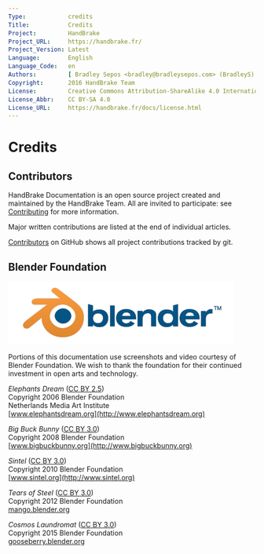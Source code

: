 ```yaml
---
Type:            credits
Title:           Credits
Project:         HandBrake
Project_URL:     https://handbrake.fr/
Project_Version: Latest
Language:        English
Language_Code:   en
Authors:         [ Bradley Sepos <bradley@bradleysepos.com> (BradleyS) ]
Copyright:       2016 HandBrake Team
License:         Creative Commons Attribution-ShareAlike 4.0 International
License_Abbr:    CC BY-SA 4.0
License_URL:     https://handbrake.fr/docs/license.html
---
```


Credits
=======

## Contributors

HandBrake Documentation is an open source project created and maintained by the HandBrake Team. All are invited to participate: see [Contributing](https://github.com/HandBrake/HandBrake-docs/blob/master/CONTRIBUTING.markdown) for more information.

Major written contributions are listed at the end of individual articles.

[Contributors](https://github.com/HandBrake/HandBrake-docs/graphs/contributors) on GitHub shows all project contributions tracked by git.

## Blender Foundation

[![Blender logo](images/blender.png)](https://www.blender.org)

Portions of this documentation use screenshots and video courtesy of Blender Foundation. We wish to thank the foundation for their continued investment in open arts and technology.

*Elephants Dream* ([CC BY 2.5](https://creativecommons.org/licenses/by/2.5/))  
Copyright 2006 Blender Foundation  
Netherlands Media Art Institute  
[www.elephantsdream.org](http://www.elephantsdream.org)

*Big Buck Bunny* ([CC BY 3.0](https://creativecommons.org/licenses/by/3.0/))  
Copyright 2008 Blender Foundation  
[www.bigbuckbunny.org](http://www.bigbuckbunny.org)

*Sintel* ([CC BY 3.0](https://creativecommons.org/licenses/by/3.0/))  
Copyright 2010 Blender Foundation  
[www.sintel.org](http://www.sintel.org)

*Tears of Steel* ([CC BY 3.0](https://creativecommons.org/licenses/by/3.0/))  
Copyright 2012 Blender Foundation  
[mango.blender.org](https://mango.blender.org/)

*Cosmos Laundromat* ([CC BY 3.0](https://creativecommons.org/licenses/by/3.0/))  
Copyright 2015 Blender Foundation  
[gooseberry.blender.org](https://gooseberry.blender.org/)
